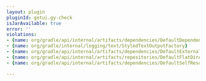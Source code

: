 ```yaml
---
layout: plugin
pluginId: getui.gy-check
isJarAvailable: true
error: ''
violations:
- {name: org/gradle/api/internal/artifacts/dependencies/DefaultDependencyArtifact}
- {name: org/gradle/internal/logging/text/StyledTextOutputFactory}
- {name: org/gradle/api/internal/artifacts/dependencies/DefaultExternalModuleDependency}
- {name: org/gradle/api/internal/artifacts/repositories/DefaultFlatDirArtifactRepository}
- {name: org/gradle/api/internal/artifacts/dependencies/DefaultSelfResolvingDependency}

---
```

